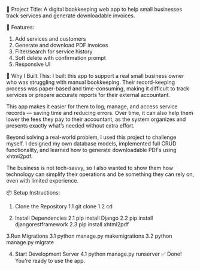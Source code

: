 🧾 Project Title:
A digital bookkeeping web app to help small businesses track services and generate downloadable invoices.

🚀 Features:
1. Add services and customers
2. Generate and download PDF invoices
3. Filter/search for service history
4. Soft delete with confirmation prompt
5. Responsive UI

🎯 Why I Built This:
I built this app to support a real small business owner who was struggling with manual bookkeeping. Their record-keeping process was paper-based and time-consuming, making it difficult to track services or prepare accurate reports for their external accountant.

This app makes it easier for them to log, manage, and access service records — saving time and reducing errors. Over time, it can also help them lower the fees they pay to their accountant, as the system organizes and presents exactly what’s needed without extra effort.

Beyond solving a real-world problem, I used this project to challenge myself. I designed my own database models, implemented full CRUD functionality, and learned how to generate downloadable PDFs using xhtml2pdf.

The business is not tech-savvy, so I also wanted to show them how technology can simplify their operations and be something they can rely on, even with limited experience.

📦 Setup Instructions:
1. Clone the Repository
  1.1 git clone <your-repo-link>
  1.2 cd <your-project-folder>

2. Install Dependencies
  2.1 pip install Django
  2.2 pip install djangorestframework
  2.3 pip install xhtml2pdf

 3.Run Migrations
  3.1 python manage.py makemigrations
  3.2 python manage.py migrate

4. Start Development Server
   4.1 python manage.py runserver
✅ Done! You're ready to use the app.








